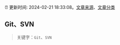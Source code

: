 :alarm_clock: 更新时间: 2024-02-21 18:33:08。[文章来源](/README.md)、[文章分类](/TAGS.md)

## Git、SVN


> 关键字：`Git`、`SVN`



